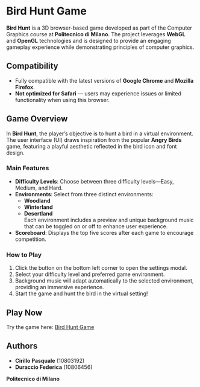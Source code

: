 # Bird Hunt Game

**Bird Hunt** is a 3D browser-based game developed as part of the Computer Graphics course at **Politecnico di Milano**. The project leverages **WebGL** and **OpenGL** technologies and is designed to provide an engaging gameplay experience while demonstrating principles of computer graphics.

## Compatibility

- Fully compatible with the latest versions of **Google Chrome** and **Mozilla Firefox**.
- **Not optimized for Safari** — users may experience issues or limited functionality when using this browser.

## Game Overview

In **Bird Hunt**, the player’s objective is to hunt a bird in a virtual environment. The user interface (UI) draws inspiration from the popular **Angry Birds** game, featuring a playful aesthetic reflected in the bird icon and font design.

### Main Features

- **Difficulty Levels**: Choose between three difficulty levels—Easy, Medium, and Hard.
- **Environments**: Select from three distinct environments:
  - **Woodland**
  - **Winterland**
  - **Desertland**  
  Each environment includes a preview and unique background music that can be toggled on or off to enhance user experience.
- **Scoreboard**: Displays the top five scores after each game to encourage competition.

### How to Play

1. Click the button on the bottom left corner to open the settings modal.
2. Select your difficulty level and preferred game environment.
3. Background music will adapt automatically to the selected environment, providing an immersive experience.
4. Start the game and hunt the bird in the virtual setting!

## Play Now

Try the game here: [Bird Hunt Game](https://pasqualecirillo.github.io/Computer-Graphics/)

## Authors

- **Cirillo Pasquale** (10803192)
- **Duraccio Federica** (10806456)

**Politecnico di Milano**
